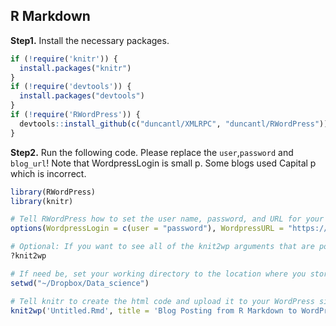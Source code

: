 R Markdown
----------

**Step1.** Install the necessary packages.

``` r
if (!require('knitr')) {
  install.packages("knitr")
}
if (!require('devtools')) {
  install.packages("devtools")
}
if (!require('RWordPress')) {
  devtools::install_github(c("duncantl/XMLRPC", "duncantl/RWordPress"))
}
```

**Step2.** Run the following code. Please replace the `user`,`password` and `blog_url`! Note that WordpressLogin is small p. Some blogs used Capital p which is incorrect.

``` r
library(RWordPress)
library(knitr)

# Tell RWordPress how to set the user name, password, and URL for your WordPress site. 
options(WordpressLogin = c(user = "password"), WordpressURL = "https://qili0547.wordpress.com/xmlrpc.php")

# Optional: If you want to see all of the knit2wp arguments that are possible, run this line.
?knit2wp

# If need be, set your working directory to the location where you stored the Rmd file. 
setwd("~/Dropbox/Data_science")

# Tell knitr to create the html code and upload it to your WordPress site
knit2wp('Untitled.Rmd', title = 'Blog Posting from R Markdown to WordPress',publish = FALSE)
```
